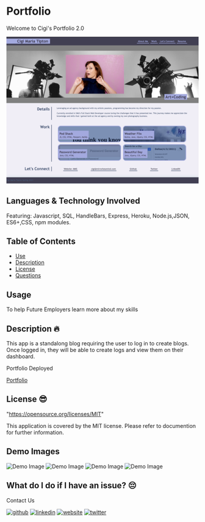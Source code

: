 # Portfolio 
Welcome to Cigi's Portfolio 2.0

![Demo Image](assets/images/02-portfolio-demo.jpg?raw=true "Demo Image")

## Languages & Technology Involved
Featuring: Javascript, SQL, HandleBars, Express, Heroku, Node.js,JSON, ES6+,CSS, npm modules.


## Table of Contents
- [Use](#use)
- [Description](#description)
- [License](#license)
- [Questions](#questions)
## Usage
To help Future Employers learn more about my skills

## Description 🔥
This app is a standalong blog requiring the user to log in to create blogs. Once logged in, they will be able to create logs and view them on their dashboard.


Portfolio Deployed

<a href="https://mirrorlessmind.github.io/CigiPortfolio/" rel="nofollow">Portfolio</a>



## License 😎
"https://opensource.org/licenses/MIT"

This application is covered by the MIT license. Please refer to documention for further information.

## Demo Images
![Demo Image](login.jpg?raw=true "Demo Image Login Scree")
![Demo Image](demo.jpg?raw=true "Demo Image")
![Demo Image](blogs.jpg?raw=true "Blogs for Multiple Users")
![Demo Image](comments.jpg?raw=true "User may comment on blogs")

## What do I do if I have an issue? 😔
Contact Us <br />


[<img src='https://cdn.jsdelivr.net/npm/simple-icons@3.0.1/icons/github.svg' alt='github' height='30'>](https://github.com/mirrorlessmind)  [<img src='https://cdn.jsdelivr.net/npm/simple-icons@3.0.1/icons/linkedin.svg' alt='linkedin' height='30'>](https://www.linkedin.com/in/mirrorlessmind/)  [<img src='https://cdn.jsdelivr.net/npm/simple-icons@3.0.1/icons/icloud.svg' alt='website' height='30'>](www.mirrorlessmind.com)  [<img src='https://cdn.jsdelivr.net/npm/simple-icons@3.0.1/icons/twitter.svg' alt='twitter' height='30'>](mirrorlessmind)